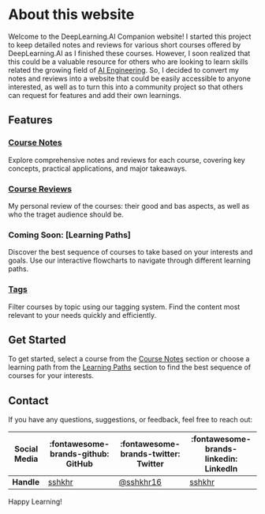 # About this website

Welcome to the DeepLearning.AI Companion website! I started this project to keep detailed notes and reviews for various short courses offered by DeepLearning.AI as I finished these courses. However, I soon realized that this could be a valuable resource for others who are looking to learn skills related the growing field of [AI Engineering](https://www.latent.space/p/ai-engineer). So, I decided to convert my notes and reviews into a website that could be easily accessible to anyone interested, as well as to turn this into a community project so that others can request for features and add their own learnings.

## Features

### [Course Notes](notes/preprocessing-unstructured-data-for-llm-applications)
Explore comprehensive notes and reviews for each course, covering key concepts, practical applications, and major takeaways.

### [Course Reviews](reviews/preprocessing-unstructured-data-for-llm-applications)
My personal review of the courses: their good and bas aspects, as well as who the traget audience should be.

### Coming Soon: [Learning Paths]
Discover the best sequence of courses to take based on your interests and goals. Use our interactive flowcharts to navigate through different learning paths.

### [Tags](Tags)
Filter courses by topic using our tagging system. Find the content most relevant to your needs quickly and efficiently.

## Get Started
To get started, select a course from the [Course Notes](notes/) section or choose a learning path from the [Learning Paths](learning_paths/) section to find the best sequence of courses for your interests.

## Contact
If you have any questions, suggestions, or feedback, feel free to reach out:  

| Social Media | :fontawesome-brands-github: GitHub | :fontawesome-brands-twitter: Twitter | :fontawesome-brands-linkedin: LinkedIn |
|--------------|-------------------------------|---------------------------------|----------------------------------|
| **Handle**        | [sshkhr](https://github.com/sshkhr) | [@sshkhr16](https://twitter.com/sshkhr16) | [sshkhr](https://www.linkedin.com/in/sshkhr/) |

Happy Learning!
